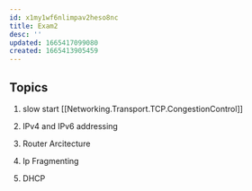 ```yaml
---
id: x1my1wf6nlimpav2heso8nc
title: Exam2
desc: ''
updated: 1665417099080
created: 1665413905459
---
```


## Topics
1. slow start
[[Networking.Transport.TCP.CongestionControl]]
2. IPv4 and IPv6 addressing

3. Router Arcitecture

4. Ip Fragmenting

5. DHCP

